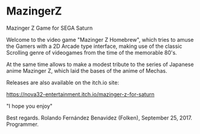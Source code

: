 # MazingerZ
Mazinger Z Game for SEGA Saturn

Welcome to the video game "Mazinger Z Homebrew", which tries to amuse the Gamers with a 2D Arcade type interface, making use of the classic Scrolling genre of videogames from the time of the memorable 80's.

At the same time allows to make a modest tribute to the series of Japanese anime Mazinger Z, which laid the bases of the anime of Mechas.

Releases are also available on the itch.io site:

https://nova32-entertainment.itch.io/mazinger-z-for-saturn


"I hope you enjoy"

Best regards.
Rolando Fernández Benavidez (Folken), September 25, 2017.
Programmer.


